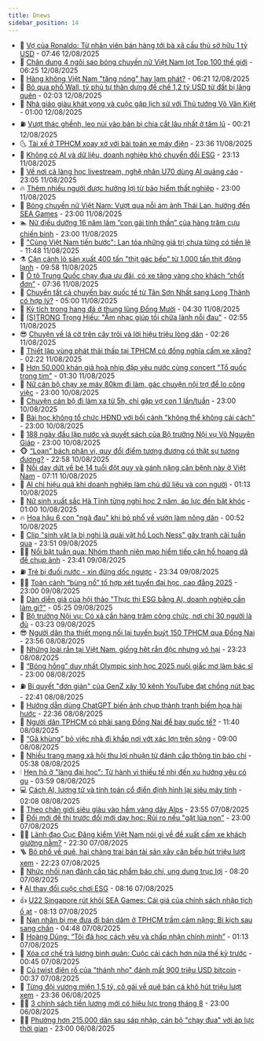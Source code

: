 ```yaml
---
title: Dnews
sidebar_position: 14
---
```


<!-- dantri-dnews:START -->
- 🤠 [Vợ của Ronaldo: Từ nhân viên bán hàng tới bà xã cầu thủ sở hữu 1 tỷ USD](https://dantri.com.vn/giai-tri/vo-cua-ronaldo-tu-nhan-vien-ban-hang-toi-ba-xa-cau-thu-so-huu-1-ty-usd-20250812102813638.htm) - 07:46 12/08/2025
- 🌈 [Chân dung 4 ngôi sao bóng chuyền nữ Việt Nam lọt Top 100 thế giới](https://dantri.com.vn/the-thao/chan-dung-4-ngoi-sao-bong-chuyen-nu-viet-nam-lot-top-100-the-gioi-20250812131417838.htm) - 06:25 12/08/2025
- 🐎 [Hàng không Việt Nam &quot;tăng nóng&quot; hay lạm phát?](https://dantri.com.vn/kinh-doanh/hang-khong-viet-nam-tang-nong-hay-lam-phat-20250811103556821.htm) - 06:21 12/08/2025
- 👹 [Bỏ qua phố Wall, tỷ phú tự thân dựng đế chế 1,2 tỷ USD từ đất bị lãng quên](https://dantri.com.vn/kinh-doanh/bo-qua-pho-wall-ty-phu-tu-than-dung-de-che-12-ty-usd-tu-dat-bi-lang-quen-20250811211323418.htm) - 02:03 12/08/2025
- 🫶 [Nhà giáo giàu khát vọng và cuộc gặp lịch sử với Thủ tướng Võ Văn Kiệt](https://dantri.com.vn/giao-duc/nha-giao-giau-khat-vong-va-cuoc-gap-lich-su-voi-thu-tuong-vo-van-kiet-20250805144204643.htm) - 01:00 12/08/2025
- ⛽️ [Vượt thác ghềnh, leo núi vào bản bị chia cắt lâu nhất ở tâm lũ](https://dantri.com.vn/xa-hoi/vuot-thac-ghenh-leo-nui-vao-ban-bi-chia-cat-lau-nhat-o-tam-lu-20250812061427866.htm) - 00:21 12/08/2025
- 🌜 [Tài xế ở TPHCM xoay xở với bài toán xe máy điện](https://dantri.com.vn/xa-hoi/tai-xe-o-tphcm-xoay-xo-voi-bai-toan-xe-may-dien-20250723152945415.htm) - 23:36 11/08/2025
- 💪 [Không có AI và dữ liệu, doanh nghiệp khó chuyển đổi ESG](https://dantri.com.vn/cong-nghe/khong-co-ai-va-du-lieu-doanh-nghiep-kho-chuyen-doi-esg-20250811230525454.htm) - 23:13 11/08/2025
- 🎊 [Về nơi cả làng học livestream, nghệ nhân U70 dùng AI quảng cáo](https://dantri.com.vn/cong-nghe/ve-noi-ca-lang-hoc-livestream-nghe-nhan-u70-dung-ai-quang-cao-20250807132230673.htm) - 23:05 11/08/2025
- 🔥 [Thêm nhiều người được hưởng lợi từ bảo hiểm thất nghiệp](https://dantri.com.vn/lao-dong-viec-lam/them-nhieu-nguoi-duoc-huong-loi-tu-bao-hiem-that-nghiep-20250811151344325.htm) - 23:00 11/08/2025
- 👀 [Bóng chuyền nữ Việt Nam: Vượt qua nỗi ám ảnh Thái Lan, hướng đến SEA Games](https://dantri.com.vn/the-thao/bong-chuyen-nu-viet-nam-vuot-qua-noi-am-anh-thai-lan-huong-den-sea-games-20250811143707670.htm) - 23:00 11/08/2025
- 🏊 [Nữ điều dưỡng 16 năm làm “con gái tinh thần” của hàng trăm cựu chiến binh](https://dantri.com.vn/lao-dong-viec-lam/nu-dieu-duong-16-nam-lam-con-gai-tinh-than-cua-hang-tram-cuu-chien-binh-20250808191358372.htm) - 23:00 11/08/2025
- 🥸 [&quot;Cùng Việt Nam tiến bước&quot;: Lan tỏa những giá trị chưa từng có tiền lệ](https://dantri.com.vn/xa-hoi/cung-viet-nam-tien-buoc-lan-toa-nhung-gia-tri-chua-tung-co-tien-le-20250811184824437.htm) - 11:48 11/08/2025
- ⚗️ [Cận cảnh lò sản xuất 400 tấn &quot;thịt gác bếp&quot; từ 1.000 tấn thịt đông lạnh](https://dantri.com.vn/phap-luat/can-canh-lo-san-xuat-400-tan-thit-gac-bep-tu-1000-tan-thit-dong-lanh-20250811162603952.htm) - 09:58 11/08/2025
- 🐲 [Ô tô Trung Quốc chạy đua ưu đãi, có xe tặng vàng cho khách “chốt đơn”](https://dantri.com.vn/o-to-xe-may/o-to-trung-quoc-chay-dua-uu-dai-co-xe-tang-vang-cho-khach-chot-don-20250811122535674.htm) - 07:36 11/08/2025
- 🌁 [Chuyển tất cả chuyến bay quốc tế từ Tân Sơn Nhất sang Long Thành có hợp lý?](https://dantri.com.vn/xa-hoi/chuyen-tat-ca-chuyen-bay-quoc-te-tu-tan-son-nhat-sang-long-thanh-co-hop-ly-20250810081539057.htm) - 05:00 11/08/2025
- 🧐 [Kỳ tích trong hang đá ở thung lũng Đồng Mười](https://dantri.com.vn/xa-hoi/ky-tich-trong-hang-da-o-thung-lung-dong-muoi-20250810180441699.htm) - 04:30 11/08/2025
- 👹 [&lpar;S&rpar;TRONG Trọng Hiếu: &quot;Âm nhạc giúp tôi chữa lành nỗi đau&quot;](https://dantri.com.vn/giai-tri/strong-trong-hieu-am-nhac-giup-toi-chua-lanh-noi-dau-20250810103712055.htm) - 02:55 11/08/2025
- 😎 [Chuyện về lá cờ trên cây trôi và lời hiệu triệu lòng dân](https://dantri.com.vn/xa-hoi/chuyen-ve-la-co-tren-cay-troi-va-loi-hieu-trieu-long-dan-20250810105414320.htm) - 02:26 11/08/2025
- 🤭 [Thiết lập vùng phát thải thấp tại TPHCM có đồng nghĩa cấm xe xăng?](https://dantri.com.vn/xa-hoi/thiet-lap-vung-phat-thai-thap-tai-tphcm-co-dong-nghia-cam-xe-xang-20250810111636572.htm) - 02:22 11/08/2025
- 🦣 [Hơn 50.000 khán giả hoà  nhịp đập yêu nước cùng concert &quot;Tổ quốc trong tim&quot;](https://dantri.com.vn/giai-tri/hon-50000-khan-gia-hoa-nhip-dap-yeu-nuoc-cung-concert-to-quoc-trong-tim-20250811082059920.htm) - 01:30 11/08/2025
- 🙉 [Nữ cán bộ chạy xe máy 80km đi làm, gác chuyện nội trợ để lo công việc](https://dantri.com.vn/noi-vu/nu-can-bo-chay-xe-may-80km-di-lam-gac-chuyen-noi-tro-de-lo-cong-viec-20250809093843229.htm) - 23:00 10/08/2025
- 🗽 [Chuyện cán bộ đi làm xa từ 5h, chỉ gặp vợ con 1 lần/tuần](https://dantri.com.vn/lao-dong-viec-lam/chuyen-can-bo-di-lam-xa-tu-5h-chi-gap-vo-con-1-lantuan-20250808115919951.htm) - 23:00 10/08/2025
- 🐻 [Bài học không tổ chức HĐND với bối cảnh &quot;không thể không cải cách&quot;](https://dantri.com.vn/noi-vu/bai-hoc-khong-to-chuc-hdnd-voi-boi-canh-khong-the-khong-cai-cach-20250808100203214.htm) - 23:00 10/08/2025
- 🫣 [188 ngày đầu lập nước và quyết sách của Bộ trưởng Nội vụ Võ Nguyên Giáp](https://dantri.com.vn/noi-vu/188-ngay-dau-lap-nuoc-va-quyet-sach-cua-bo-truong-noi-vu-vo-nguyen-giap-20250805101557789.htm) - 23:00 10/08/2025
- 🐵 [“Loạn” bách phân vị, quy đổi điểm tương đương có thật sự tương đương?](https://dantri.com.vn/giao-duc/loan-bach-phan-vi-quy-doi-diem-tuong-duong-co-that-su-tuong-duong-20250811010955867.htm) - 22:58 10/08/2025
- 🥷 [Nỗi day dứt về bé 14 tuổi đột quỵ và gánh nặng căn bệnh này ở Việt Nam](https://dantri.com.vn/suc-khoe/noi-day-dut-ve-be-14-tuoi-dot-quy-va-ganh-nang-can-benh-nay-o-viet-nam-20250809172440554.htm) - 07:11 10/08/2025
- 🐻 [AI chỉ hiệu quả khi doanh nghiệp làm chủ dữ liệu và con người](https://dantri.com.vn/kinh-doanh/ai-chi-hieu-qua-khi-doanh-nghiep-lam-chu-du-lieu-va-con-nguoi-20250808180422540.htm) - 01:13 10/08/2025
- 🥸 [Nữ sinh xuất sắc Hà Tĩnh từng nghỉ học 2 năm, áp lực đến bật khóc](https://dantri.com.vn/giao-duc/nu-sinh-xuat-sac-ha-tinh-tung-nghi-hoc-2-nam-ap-luc-den-bat-khoc-20250809235800839.htm) - 01:00 10/08/2025
- 🔥 [Hoa hậu 6 con &quot;ngã đau&quot; khi bỏ phố về vườn làm nông dân](https://dantri.com.vn/doi-song/hoa-hau-6-con-nga-dau-khi-bo-pho-ve-vuon-lam-nong-dan-20250708170302941.htm) - 00:52 10/08/2025
- 🥰 [Clip &quot;sinh vật lạ bị nghi là quái vật hồ Loch Ness&quot; gây tranh cãi tuần qua](https://dantri.com.vn/cong-nghe/clip-sinh-vat-la-bi-nghi-la-quai-vat-ho-loch-ness-gay-tranh-cai-tuan-qua-20250810033910001.htm) - 23:51 09/08/2025
- 👨‍🏫 [Nổi bật tuần qua: Nhóm thanh niên mạo hiểm tiếp cận hổ hoang dã để chụp ảnh](https://dantri.com.vn/khoa-hoc/noi-bat-tuan-qua-nhom-thanh-nien-mao-hiem-tiep-can-ho-hoang-da-de-chup-anh-20250810053634276.htm) - 23:41 09/08/2025
- ⛽️ [Trẻ bị đuối nước - xin đừng dốc ngược](https://dantri.com.vn/suc-khoe/tre-bi-duoi-nuoc-xin-dung-doc-nguoc-20250809190753480.htm) - 23:34 09/08/2025
- 🧑‍💻 [Toàn cảnh “bùng nổ” tổ hợp xét tuyển đại học, cao đẳng 2025](https://dantri.com.vn/giao-duc/toan-canh-bung-no-to-hop-xet-tuyen-dai-hoc-cao-dang-2025-20250810021517312.htm) - 23:00 09/08/2025
- 💪 [Dàn diễn giả của hội thảo &quot;Thực thi ESG bằng AI, doanh nghiệp cần làm gì?&quot;](https://dantri.com.vn/kinh-doanh/dan-dien-gia-cua-hoi-thao-thuc-thi-esg-bang-ai-doanh-nghiep-can-lam-gi-20250808163646852.htm) - 05:25 09/08/2025
- 🔭 [Bộ trưởng Nội vụ: Có xã cần hàng trăm công chức, nơi chỉ 30 người là đủ](https://dantri.com.vn/noi-vu/bo-truong-noi-vu-co-xa-can-hang-tram-cong-chuc-noi-chi-30-nguoi-la-du-20250809093226476.htm) - 03:23 09/08/2025
- 😎 [Người dân tha thiết mong nối lại tuyến buýt 150 TPHCM qua Đồng Nai](https://dantri.com.vn/xa-hoi/nguoi-dan-tha-thiet-mong-noi-lai-tuyen-buyt-150-tphcm-qua-dong-nai-20250805232931679.htm) - 23:56 08/08/2025
- 🦩 [Những loài rắn tại Việt Nam, giống hệt rắn độc nhưng vô hại](https://dantri.com.vn/khoa-hoc/nhung-loai-ran-tai-viet-nam-giong-het-ran-doc-nhung-vo-hai-20250809033137642.htm) - 23:23 08/08/2025
- 🐻 [“Bóng hồng” duy nhất Olympic sinh học 2025 nuôi giấc mơ làm bác sĩ](https://dantri.com.vn/giao-duc/bong-hong-duy-nhat-olympic-sinh-hoc-2025-nuoi-giac-mo-lam-bac-si-20250808200933190.htm) - 23:00 08/08/2025
- ⛽️ [Bí quyết &quot;đơn giản&quot; của GenZ xây 10 kênh YouTube đạt chồng nút bạc](https://dantri.com.vn/cong-nghe/bi-quyet-don-gian-cua-genz-xay-10-kenh-youtube-dat-chong-nut-bac-20250805222242346.htm) - 22:41 08/08/2025
- 📝 [Hướng dẫn dùng ChatGPT biến ảnh chụp thành tranh biếm họa hài hước](https://dantri.com.vn/cong-nghe/huong-dan-dung-chatgpt-bien-anh-chup-thanh-tranh-biem-hoa-hai-huoc-20250809020814465.htm) - 22:36 08/08/2025
- 💯 [Người dân TPHCM có phải sang Đồng Nai để bay quốc tế?](https://dantri.com.vn/xa-hoi/nguoi-dan-tphcm-co-phai-sang-dong-nai-de-bay-quoc-te-20250808163922145.htm) - 11:40 08/08/2025
- 🤠 [“Gã khùng” bỏ việc nhà đi khắp nơi vớt xác lợn trên sông](https://dantri.com.vn/xa-hoi/ga-khung-bo-viec-nha-di-khap-noi-vot-xac-lon-tren-song-20250808115307418.htm) - 09:00 08/08/2025
- 🧐 [Nhiều trang mạng xã hội thu lợi nhuận từ đánh cắp thông tin báo chí](https://dantri.com.vn/doi-song/nhieu-trang-mang-xa-hoi-thu-loi-nhuan-tu-danh-cap-thong-tin-bao-chi-20250807194955936.htm) - 05:38 08/08/2025
- 🕯 [Hẹn hò ở &quot;làng đại học&quot;: Từ hành vi thiếu tế nhị đến xu hướng yêu có gu](https://dantri.com.vn/giao-duc/hen-ho-o-lang-dai-hoc-tu-hanh-vi-thieu-te-nhi-den-xu-huong-yeu-co-gu-20250808082712783.htm) - 03:59 08/08/2025
- 💻 [Cách AI, lượng tử và tính toán cổ điển định hình lại siêu máy tính](https://dantri.com.vn/khoa-hoc/cach-ai-luong-tu-va-tinh-toan-co-dien-dinh-hinh-lai-sieu-may-tinh-20250807140924177.htm) - 02:08 08/08/2025
- 🌋 [Theo chân giới siêu giàu vào hầm vàng dãy Alps](https://dantri.com.vn/kinh-doanh/theo-chan-gioi-sieu-giau-vao-ham-vang-day-alps-20250808011359384.htm) - 23:55 07/08/2025
- 🤖 [Đổi mới đề thi trước đổi mới dạy học: Rủi ro nếu &quot;gặt lúa non&quot;](https://dantri.com.vn/giao-duc/doi-moi-de-thi-truoc-doi-moi-day-hoc-rui-ro-neu-gat-lua-non-20250805160258364.htm) - 23:00 07/08/2025
- 🧑‍💻 [Lãnh đạo Cục Đăng kiểm Việt Nam nói gì về đề xuất cấm xe khách giường nằm?](https://dantri.com.vn/xa-hoi/lanh-dao-cuc-dang-kiem-viet-nam-noi-gi-ve-de-xuat-cam-xe-khach-giuong-nam-20250807130643597.htm) - 22:30 07/08/2025
- 🪜 [Bỏ phố về quê, hai chàng trai bán tài sản xây căn bếp hút triệu lượt xem](https://dantri.com.vn/doi-song/bo-pho-ve-que-hai-chang-trai-ban-tai-san-xay-can-bep-hut-trieu-luot-xem-20250715195312770.htm) - 22:23 07/08/2025
- 🚀 [Nhức nhối nạn đánh cắp tác phẩm báo chí, ung dung trục lợi](https://dantri.com.vn/doi-song/nhuc-nhoi-nan-danh-cap-tac-pham-bao-chi-ung-dung-truc-loi-20250804203043708.htm) - 08:20 07/08/2025
- 🕴 [AI thay đổi cuộc chơi ESG](https://dantri.com.vn/kinh-doanh/ai-thay-doi-cuoc-choi-esg-20250806142244717.htm) - 08:16 07/08/2025
- 👍 [U22 Singapore rút khỏi SEA Games: Cái giá của chính sách nhập tịch ồ ạt](https://dantri.com.vn/the-thao/u22-singapore-rut-khoi-sea-games-cai-gia-cua-chinh-sach-nhap-tich-o-at-20250807134742113.htm) - 08:13 07/08/2025
- 🥳 [Nạn nhân bị mẹ đưa đi bán dâm ở TPHCM trầm cảm nặng: Bi kịch sau sang chấn](https://dantri.com.vn/suc-khoe/nan-nhan-bi-me-dua-di-ban-dam-o-tphcm-tram-cam-nang-bi-kich-sau-sang-chan-20250807092712494.htm) - 04:48 07/08/2025
- 🥳 [Hoàng Dũng: “Tôi đã học cách yêu và chấp nhận chính mình”](https://dantri.com.vn/giai-tri/hoang-dung-toi-da-hoc-cach-yeu-va-chap-nhan-chinh-minh-20250805211435512.htm) - 01:13 07/08/2025
- 🦩 [Xóa cơ chế trả lương bình quân: Cuộc cải cách hơn nửa thế kỷ trước](https://dantri.com.vn/noi-vu/xoa-co-che-tra-luong-binh-quan-cuoc-cai-cach-hon-nua-the-ky-truoc-20250806003524223.htm) - 00:45 07/08/2025
- 🗽 [Cú twist điên rồ của &quot;thánh nhọ&quot; đánh mất 900 triệu USD bitcoin](https://dantri.com.vn/kinh-doanh/cu-twist-dien-ro-cua-thanh-nho-danh-mat-900-trieu-usd-bitcoin-20250806231105817.htm) - 00:37 07/08/2025
- 🤖 [Từng đội vương miện 1,5 tỷ, cô gái về quê bán cá khô hút triệu lượt xem](https://dantri.com.vn/doi-song/tung-doi-vuong-mien-15-ty-co-gai-ve-que-ban-ca-kho-hut-trieu-luot-xem-20250803004641989.htm) - 23:36 06/08/2025
- 🧑‍🏫 [3 chính sách tiền lương mới có hiệu lực trong tháng 8](https://dantri.com.vn/lao-dong-viec-lam/3-chinh-sach-tien-luong-moi-co-hieu-luc-trong-thang-8-20250806152232715.htm) - 23:00 06/08/2025
- 👨‍🏫 [Phường hơn 215.000 dân sau sáp nhập, cán bộ &quot;chạy đua&quot; với áp lực thời gian](https://dantri.com.vn/noi-vu/phuong-hon-215000-dan-sau-sap-nhap-can-bo-chay-dua-voi-ap-luc-thoi-gian-20250806144958337.htm) - 23:00 06/08/2025<!-- dantri-dnews:END -->

